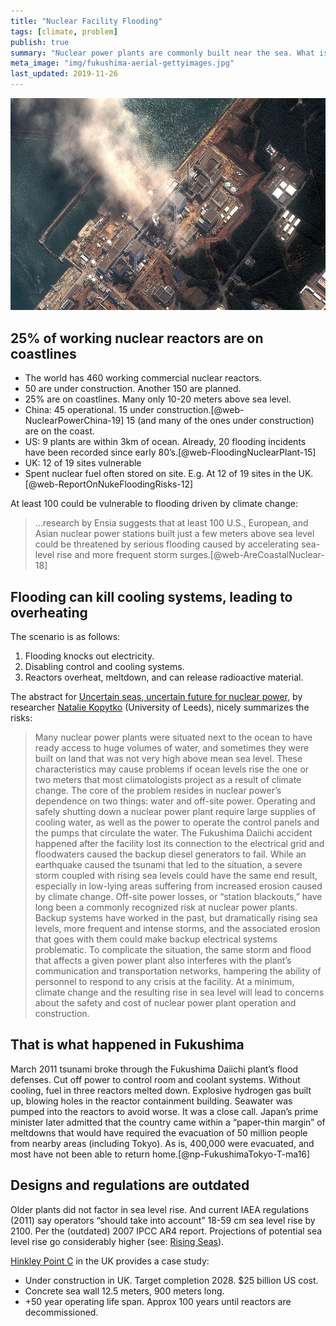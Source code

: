 ```yaml
---
title: "Nuclear Facility Flooding"
tags: [climate, problem]
publish: true
summary: "Nuclear power plants are commonly built near the sea. What is their risk exposure to sea level rise and increasing storm severity? A summary from my climate research notes."
meta_image: "img/fukushima-aerial-gettyimages.jpg"
last_updated: 2019-11-26
---
```


![Many nuclear power plants were situated next to the ocean to have ready access to huge volumes of water, and sometimes they were built on land that was not very high above mean sea level. These characteristics may cause problems if ocean levels rise the one or two meters that most climatologists project as a result of climate change. — Aerial view of damage to the Fukushima nuclear power plant. Credit: Getty Images](img/fukushima-aerial-gettyimages.jpg "Photo")

## 25% of working nuclear reactors are on coastlines

* The world has 460 working commercial nuclear reactors.
* 50 are under construction. Another 150 are planned. 
* 25% are on coastlines. Many only 10-20 meters above sea level.
* China: 45 operational. 15 under construction.[@web-NuclearPowerChina-19] 15 (and many of the ones under construction) are on the coast. 
* US: 9 plants are within 3km of ocean. Already, 20 flooding incidents have been recorded since early 80’s.[@web-FloodingNuclearPlant-15]
* UK: 12 of 19 sites vulnerable
* Spent nuclear fuel often stored on site. E.g. At 12 of 19 sites in the UK.[@web-ReportOnNukeFloodingRisks-12]

At least 100 could be vulnerable to flooding driven by climate change:

> …research by Ensia suggests that at least 100 U.S., European, and Asian nuclear power stations built just a few meters above sea level could be threatened by serious flooding caused by accelerating sea-level rise and more frequent storm surges.[@web-AreCoastalNuclear-18]

## Flooding can kill cooling systems, leading to overheating

The scenario is as follows:

1. Flooding knocks out electricity. 
1. Disabling control and cooling systems.
1. Reactors overheat, meltdown, and can release radioactive material.

The abstract for [Uncertain seas, uncertain future for nuclear power](https://www.tandfonline.com/doi/abs/10.1177/0096340215571905?journalCode=rbul20#abstract), by researcher [Natalie Kopytko](https://environment.leeds.ac.uk/see/staff/8889/dr-natalie-kopytko) (University of Leeds), nicely summarizes the risks:

> Many nuclear power plants were situated next to the ocean to have ready access to huge volumes of water, and sometimes they were built on land that was not very high above mean sea level. These characteristics may cause problems if ocean levels rise the one or two meters that most climatologists project as a result of climate change. The core of the problem resides in nuclear power’s dependence on two things: water and off-site power. Operating and safely shutting down a nuclear power plant require large supplies of cooling water, as well as the power to operate the control panels and the pumps that circulate the water. The Fukushima Daiichi accident happened after the facility lost its connection to the electrical grid and floodwaters caused the backup diesel generators to fail. While an earthquake caused the tsunami that led to the situation, a severe storm coupled with rising sea levels could have the same end result, especially in low-lying areas suffering from increased erosion caused by climate change. Off-site power losses, or “station blackouts,” have long been a commonly recognized risk at nuclear power plants. Backup systems have worked in the past, but dramatically rising sea levels, more frequent and intense storms, and the associated erosion that goes with them could make backup electrical systems problematic. To complicate the situation, the same storm and flood that affects a given power plant also interferes with the plant’s communication and transportation networks, hampering the ability of personnel to respond to any crisis at the facility. At a minimum, climate change and the resulting rise in sea level will lead to concerns about the safety and cost of nuclear power plant operation and construction.

## That is what happened in Fukushima

March 2011 tsunami broke through the Fukushima Daiichi plant’s flood defenses. Cut off power to control room and coolant systems. Without cooling, fuel in three reactors melted down. Explosive hydrogen gas built up, blowing holes in the reactor containment building. Seawater was pumped into the reactors to avoid worse. It was a close call. Japan’s prime minister later admitted that the country came within a “paper-thin margin” of meltdowns that would have required the evacuation of 50 million people from nearby areas (including Tokyo). As is, 400,000 were evacuated, and most have not been able to return home.[@np-FukushimaTokyo-T-ma16]

## Designs and regulations are outdated

Older plants did not factor in sea level rise. And current IAEA regulations (2011) say operators “should take into account” 18-59 cm sea level rise by 2100. Per the (outdated) 2007 IPCC AR4 report. Projections of potential sea level rise go considerably higher (see: [Rising Seas](/rising-seas/)).

[Hinkley Point C](https://en.wikipedia.org/wiki/Hinkley_Point_C_nuclear_power_station) in the UK provides a case study:

* Under construction in UK. Target completion 2028. $25 billion US cost.
* Concrete sea wall 12.5 meters, 900 meters long.
* +50 year operating life span. Approx 100 years until reactors are decommissioned. 
